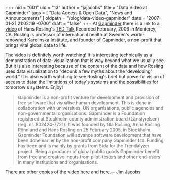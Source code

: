 +++
nid = "601"
uid = "13"
author = "jajacobs"
title = "Data Video at Gapminder"
tags = [ "Data Access & Open Data", "News and Announcements",]
oldpath = "/blog/data-video-gapminder"
date = "2007-01-21 21:02:19 -0700"
draft = "false"
+++
At [Gapminder](http://www.gapminder.org/) there is a link to a
[video](http://www.ted.com/tedtalks/tedtalksplayer.cfm?key=hans_rosling&flashEnabled=1)
of Hans Rosling\'s [TED Talk](http://www.ted.com/tedtalks/) Recorded
February, 2006 in Monterey, CA. Rosling is professor of international
health at Sweden\'s world-renowned Karolinska Institute, and founder of
Gapminder, a non-profit that brings vital global data to life.

The video is definitely worth watching! It is interesting technically as
a demonstration of data-visualization that is way beyond what we usually
see. But it is also interesting because of the content of the data and
how Rosling uses data visualization to \"debunk a few myths about the
\'developing\' world.\" It is also worth watching to see Rosling\'s
brief but powerful vision of access to data: the limitations of today\'s
systems and the possibilities for tomorrow\'s systems. Enjoy!

> Gapminder is a non-profit venture for development and provision of
> free software that visualise human development. This is done in
> collaboration with universities, UN organisations, public agencies and
> non-governmental organisations. Gapminder is a Foundation registered
> at Stockholm county administration board (Länstyrelsen) (reg. nr.
> 802424-7721). It was founded by Ola Rosling, Anna Rosling Rönnlund and
> Hans Rosling on 25 February 2005, in Stockholm. Gapminder Foundation
> will advance software development that have been done earlier by the
> non-profit company Gapminder Ltd. Funding has been and is mainly by
> grants from Sida for the Trendalyzer project. Being a producer of
> global public goods Gapminder benefit from free and creative inputs
> from pilot-testers and other end-users in many institutions and
> organisations.

There are other copies of the video
[here](http://blog.swivel.com/weblog/2007/01/gapminderorg.html) and
[here](http://youtube.com/watch?v=RUwS1uAdUcI).\-- Jim Jacobs
